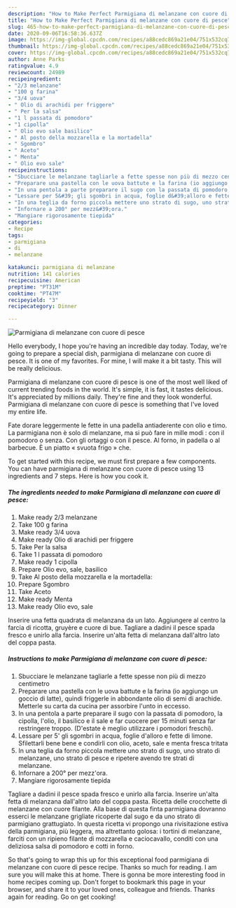 ```yaml
---
description: "How to Make Perfect Parmigiana di melanzane con cuore di pesce"
title: "How to Make Perfect Parmigiana di melanzane con cuore di pesce"
slug: 465-how-to-make-perfect-parmigiana-di-melanzane-con-cuore-di-pesce
date: 2020-09-06T16:58:36.637Z
image: https://img-global.cpcdn.com/recipes/a88cedc869a21e04/751x532cq70/parmigiana-di-melanzane-con-cuore-di-pesce-recipe-main-photo.jpg
thumbnail: https://img-global.cpcdn.com/recipes/a88cedc869a21e04/751x532cq70/parmigiana-di-melanzane-con-cuore-di-pesce-recipe-main-photo.jpg
cover: https://img-global.cpcdn.com/recipes/a88cedc869a21e04/751x532cq70/parmigiana-di-melanzane-con-cuore-di-pesce-recipe-main-photo.jpg
author: Anne Parks
ratingvalue: 4.9
reviewcount: 24989
recipeingredient:
- "2/3 melanzane"
- "100 g farina"
- "3/4 uova"
- " Olio di arachidi per friggere"
- " Per la salsa"
- "1 l passata di pomodoro"
- "1 cipolla"
- " Olio evo sale basilico"
- " Al posto della mozzarella e la mortadella"
- " Sgombro"
- " Aceto"
- " Menta"
- " Olio evo sale"
recipeinstructions:
- "Sbucciare le melanzane tagliarle a fette spesse non più di mezzo centimetro"
- "Preparare una pastella con le uova battute e la farina (io aggiungo un goccio di latte), quindi friggerle in abbondante olio di semi di arachide. Metterle su carta da cucina per assorbire l&#39;unto in eccesso."
- "In una pentola a parte preparare il sugo con la passata di pomodoro, la cipolla, l&#39;olio, il basilico e il sale e far cuocere per 15 minuti senza far restringere troppo. (D&#39;estate è meglio utilizzare i pomodori freschi)."
- "Lessare per 5&#39; gli sgombri in acqua, foglie d&#39;alloro e fette di limone. Sfilettarli bene bene e condirli con olio, aceto, sale e menta fresca tritata"
- "In una teglia da forno piccola mettere uno strato di sugo, uno strato di melanzane, uno strato di pesce e ripetere avendo tre strati di melanzane."
- "Infornare a 200° per mezz&#39;ora."
- "Mangiare rigorosamente tiepida"
categories:
- Recipe
tags:
- parmigiana
- di
- melanzane

katakunci: parmigiana di melanzane 
nutrition: 141 calories
recipecuisine: American
preptime: "PT31M"
cooktime: "PT47M"
recipeyield: "3"
recipecategory: Dinner

---
```



![Parmigiana di melanzane con cuore di pesce](https://img-global.cpcdn.com/recipes/a88cedc869a21e04/751x532cq70/parmigiana-di-melanzane-con-cuore-di-pesce-recipe-main-photo.jpg)

Hello everybody, I hope you're having an incredible day today. Today, we're going to prepare a special dish, parmigiana di melanzane con cuore di pesce. It is one of my favorites. For mine, I will make it a bit tasty. This will be really delicious.

Parmigiana di melanzane con cuore di pesce is one of the most well liked of current trending foods in the world. It's simple, it is fast, it tastes delicious. It's appreciated by millions daily. They're fine and they look wonderful. Parmigiana di melanzane con cuore di pesce is something that I've loved my entire life.

Fate dorare leggermente le fette in una padella antiaderente con olio e timo. La parmigiana non è solo di melanzane, ma si può fare in mille modi : con il pomodoro o senza. Con gli ortaggi o con il pesce. Al forno, in padella o al barbecue. È un piatto « svuota frigo » che.


To get started with this recipe, we must first prepare a few components. You can have parmigiana di melanzane con cuore di pesce using 13 ingredients and 7 steps. Here is how you cook it.

<!--inarticleads1-->

##### The ingredients needed to make Parmigiana di melanzane con cuore di pesce:

1. Make ready 2/3 melanzane
1. Take 100 g farina
1. Make ready 3/4 uova
1. Make ready  Olio di arachidi per friggere
1. Take  Per la salsa
1. Take 1 l passata di pomodoro
1. Make ready 1 cipolla
1. Prepare  Olio evo, sale, basilico
1. Take  Al posto della mozzarella e la mortadella:
1. Prepare  Sgombro
1. Take  Aceto
1. Make ready  Menta
1. Make ready  Olio evo, sale


Inserire una fetta quadrata di melanzana da un lato. Aggiungere al centro la farcia di ricotta, gruyère e cuore di bue. Tagliare a dadini il pesce spada fresco e unirlo alla farcia. Inserire un&#39;alta fetta di melanzana dall&#39;altro lato del coppa pasta. 

<!--inarticleads2-->

##### Instructions to make Parmigiana di melanzane con cuore di pesce:

1. Sbucciare le melanzane tagliarle a fette spesse non più di mezzo centimetro
1. Preparare una pastella con le uova battute e la farina (io aggiungo un goccio di latte), quindi friggerle in abbondante olio di semi di arachide. Metterle su carta da cucina per assorbire l&#39;unto in eccesso.
1. In una pentola a parte preparare il sugo con la passata di pomodoro, la cipolla, l&#39;olio, il basilico e il sale e far cuocere per 15 minuti senza far restringere troppo. (D&#39;estate è meglio utilizzare i pomodori freschi).
1. Lessare per 5&#39; gli sgombri in acqua, foglie d&#39;alloro e fette di limone. Sfilettarli bene bene e condirli con olio, aceto, sale e menta fresca tritata
1. In una teglia da forno piccola mettere uno strato di sugo, uno strato di melanzane, uno strato di pesce e ripetere avendo tre strati di melanzane.
1. Infornare a 200° per mezz&#39;ora.
1. Mangiare rigorosamente tiepida


Tagliare a dadini il pesce spada fresco e unirlo alla farcia. Inserire un&#39;alta fetta di melanzana dall&#39;altro lato del coppa pasta. Ricetta delle crocchette di melanzane con cuore filante. Alla base di questa finta parmigiana dovranno esserci le melanzane grigliate ricoperte dal sugo e da uno strato di parmigiano grattugiato. In questa ricetta vi propongo una rivisitazione estiva della parmigiana, più leggera, ma altrettanto golosa: i tortini di melanzane, farciti con un ripieno filante di mozzarella e caciocavallo, conditi con una deliziosa salsa di pomodoro e cotti in forno. 

So that's going to wrap this up for this exceptional food parmigiana di melanzane con cuore di pesce recipe. Thanks so much for reading. I am sure you will make this at home. There is gonna be more interesting food in home recipes coming up. Don't forget to bookmark this page in your browser, and share it to your loved ones, colleague and friends. Thanks again for reading. Go on get cooking!
